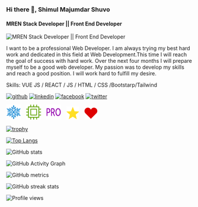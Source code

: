 ### Hi there 👋, Shimul Majumdar Shuvo
#### MREN Stack Developer || Front End Developer
![MREN Stack Developer || Front End Developer](https://media-exp1.licdn.com/dms/image/C4D16AQEBCx3kM7XEOw/profile-displaybackgroundimage-shrink_200_800/0/1655293413256?e=1661385600&v=beta&t=QLgCkVbQZCgYEawDeFQYzqrdGp_fiwCUqr76s6iGio8)

I want to be a professional Web Developer. I am always trying my best hard work and dedicated in this field at Web Development.This time I will reach the goal of success with hard work. Over the next four months I will prepare myself to be a good web developer. My passion was to develop my skills and reach a good position. I will work hard to fulfill my desire.

Skills: VUE JS / REACT / JS / HTML / CSS /Bootstarp/Tailwind 


[<img src='https://cdn.jsdelivr.net/npm/simple-icons@3.0.1/icons/github.svg' alt='github' height='40'>](https://github.com/Shimulmajumdarshuvo)  [<img src='https://cdn.jsdelivr.net/npm/simple-icons@3.0.1/icons/linkedin.svg' alt='linkedin' height='40'>](https://www.linkedin.com/in/https://www.linkedin.com/in/shimul-majumdar-a4ab4820b//)  [<img src='https://cdn.jsdelivr.net/npm/simple-icons@3.0.1/icons/facebook.svg' alt='facebook' height='40'>](https://www.facebook.com/https://web.facebook.com/shimulmajumdar.shuvo)  [<img src='https://cdn.jsdelivr.net/npm/simple-icons@3.0.1/icons/twitter.svg' alt='twitter' height='40'>](https://twitter.com/@ShimulMajumdar2)  

<a href='https://archiveprogram.github.com/'><img src='https://raw.githubusercontent.com/acervenky/animated-github-badges/master/assets/acbadge.gif' width='40' height='40'></a> <a href='https://docs.github.com/en/developers'><img src='https://raw.githubusercontent.com/acervenky/animated-github-badges/master/assets/devbadge.gif' width='40' height='40'></a> <a href='https://github.com/pricing'><img src='https://raw.githubusercontent.com/acervenky/animated-github-badges/master/assets/pro.gif' width='40' height='40'></a> <a href='https://stars.github.com/'><img src='https://raw.githubusercontent.com/acervenky/animated-github-badges/master/assets/starbadge.gif' width='35' height='35'></a> <a href='https://docs.github.com/en/github/supporting-the-open-source-community-with-github-sponsors'><img src='https://raw.githubusercontent.com/acervenky/animated-github-badges/master/assets/sponsorbadge.gif' width='35' height='35'></a> 

[![trophy](https://github-profile-trophy.vercel.app/?username=Shimulmajumdarshuvo)](https://github.com/ryo-ma/github-profile-trophy)

[![Top Langs](https://github-readme-stats.vercel.app/api/top-langs/?username=Shimulmajumdarshuvo)](https://github.com/anuraghazra/github-readme-stats)

![GitHub stats](https://github-readme-stats.vercel.app/api?username=Shimulmajumdarshuvo&show_icons=true)  

![GitHub Activity Graph](https://activity-graph.herokuapp.com/graph?username=Shimulmajumdarshuvo)  

![GitHub metrics](https://metrics.lecoq.io/Shimulmajumdarshuvo)  

![GitHub streak stats](https://github-readme-streak-stats.herokuapp.com/?user=Shimulmajumdarshuvo)  

![Profile views](https://gpvc.arturio.dev/Shimulmajumdarshuvo)  
